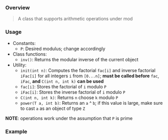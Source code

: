 ### Overview

> A class that supports arithmetic operations under mod

### Usage

* Constants:
    - `P`: Desired modulus; change accordingly
* Class functions:
    - `inv()`: Returns the modular inverse of the current object
* Utility:
    - `init(int n)`: Computes the factorial `fac[i]` and inverse factorial `iFac[i]` for all integers `i` from `[0...n]`; **must be called before** `fac`, `iFac`, **and** `C(int n, int k)` **can be used**
    - `fac[i]`: Stores the factorial of `i` modulo `P`
	- `iFac[i]`: Stores the inverse factorial of `i` modulo `P`
    - `C(int n, int k)`: Returns `n` choose `k` modulo `P`
    - `power(T a, int b)`: Returns an `a` ^ `b`; if this value is large, make sure to cast `a` as an object of type `Z`
    

**NOTE**: operations work under the assumption that `P` is prime

### Example
